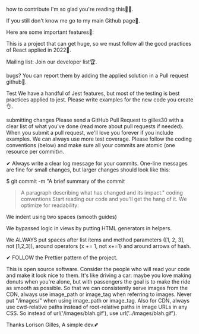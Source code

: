 how to contribute
I'm so glad you're reading this🎉🎊.

If you still don't know me go to my main Github page🎈.

Here are some important features🎁:

This is a project that can get huge, so we must follow all the good practices of React applied in 2022🚀.

Mailing list: Join our developer list🏆.

bugs? You can report them by adding the applied solution in a Pull request github🐔.

Test
We have a handful of Jest features, but most of the testing is best practices applied to jest. Please write examples for the new code you create👌.

submitting changes
Please send a GitHub Pull Request to gilles30 with a clear list of what you've done (read more about pull requests if needed). When you submit a pull request, we'll love you forever if you include examples. We can always use more test coverage. Please follow the coding conventions (below) and make sure all your commits are atomic (one resource per commit)🔥.

✔ Always write a clear log message for your commits. One-line messages are fine for small changes, but larger changes should look like this:

$ git commit -m "A brief summary of the commit

> A paragraph describing what has changed and its impact."
> coding conventions
> Start reading our code and you'll get the hang of it. We optimize for readability:

We indent using two spaces (smooth guides)

We bypassed logic in views by putting HTML generators in helpers.

We ALWAYS put spaces after list items and method parameters ([1, 2, 3], not [1,2,3]), around operators (x += 1, not x+=1) and around arrows of hash.

✔ FOLLOW the Prettier pattern of the project.

This is open source software. Consider the people who will read your code and make it look nice to them. It's like driving a car: maybe you love making donuts when you're alone, but with passengers the goal is to make the ride as smooth as possible.
So that we can consistently serve images from the CDN, always use image_path or image_tag when referring to images. Never put "/images/" when using image_path or image_tag.
Also for CDN, always use cwd-relative paths instead of root-relative paths in image URLs in any CSS. So instead of url('/images/blah.gif'), use url('../images/blah.gif').

Thanks Lorison Gilles, A simple dev.💕
